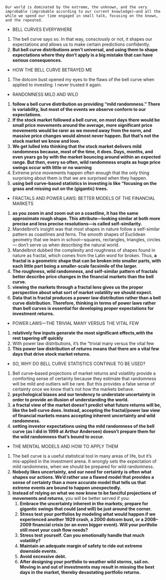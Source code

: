 ```text
Our world is dominated by the extreme, the unknown, and the very improbable (improbable according to our current knowledge)—and all the while we spend our time engaged in small talk, focusing on the known, and the repeated.
```

- BELL CURVES EVERYWHERE

1. The bell curve says so. In that way, consciously or not, it shapes our expectations and allows us to make certain predictions confidently.
2. **But bell curve distributions aren’t universal, and using them to shape expectations where they don’t apply is a big mistake that can have serious consequences.**

- HOW THE BELL CURVE BETRAYED ME

1. The dotcom bust opened my eyes to the flaws of the bell curve when applied to investing. I never trusted it again.

- RANDOMNESS MILD AND WILD

1. **follow a bell curve distribution as providing “mild randomness.” There is variability, but most of the events we observe conform to our expectations.**
2. **If the stock market followed a bell curve, on most days there would be small price movements around the average, more significant price movements would be rarer as we moved away from the norm, and massive price changes would almost never happen. But that’s not the stock market we know and love.**
3. **We get lulled into thinking that the stock market delivers mild randomness because, most of the time, it does. Days, months, and even years go by with the market bouncing around within an expected range. But then, every so often, wild randomness erupts as huge price swings occur with little or no warning**
4. Extreme price movements happen often enough that the only thing surprising about them is that we are surprised when they happen.
5. **using bell curve–based statistics in investing is like “focusing on the grass and missing out on the (gigantic) trees.**

- FRACTALS AND POWER LAWS: BETTER MODELS OF THE FINANCIAL MARKETS

1. **as you zoom in and zoom out on a coastline, it has the same approximate rough shape. This attribute—looking similar at both more precise and less precise resolutions—is called self-similarity.**
2. Mandelbrot’s insight was that most shapes in nature follow a self-similar pattern as coastlines and ferns. The smooth shapes of Euclidean geometry that we learn in school—squares, rectangles, triangles, circles— don’t serve us when describing the natural world.
3. Mandelbrot dubbed the complexity and roughness of shapes found in nature as fractal, which comes from the Latin word for broken. Thus, **a fractal is a geometric shape that can be broken into smaller parts, with each little part being a smaller-scale facsimile of the larger.**
4. **The roughness, wild randomness, and self-similar pattern of fractals better describe price changes in the financial markets than the bell curve.**
5. **viewing the markets through a fractal lens gives us the proper perspective about what sort of market volatility we should expect.**
6. **Data that is fractal produces a power law distribution rather than a bell curve distribution. Therefore, thinking in terms of power laws rather than bell curves is essential for developing proper expectations for investment returns.**

- POWER LAWS—THE TRIVIAL MANY VERSUS THE VITAL FEW

1.  **relatively few inputs generate the most significant effects,with the rest tapering off quickly**
2. With power law distributions, it’s the “trivial many versus the vital few
3. **This power law distribution of returns means that there are a vital few days that drive stock market returns.**

- SO, WHY DO BELL CURVE STATISTICS CONTINUE TO BE USED?

1. Bell curve–based projections of market returns and volatility provide a comforting sense of certainty because they estimate that randomness will be mild and outliers will be rare. But this provides a false sense of certainty once we know that’s not how the markets behave.
2. **psychological biases and our tendency to understate uncertainty in order to provide an illusion of understanding the world.**
3. **a fractal view of the market doesn’t predict what future returns will be, like the bell curve does. Instead, accepting the fractal/power law view of financial markets means accepting inherent uncertainty and wild randomness.**
4. **setting investor expectations using the mild randomness of the bell curve (as I did in 1999 at Arthur Andersen) doesn’t prepare them for the wild randomness that’s bound to occur.**

- THE MENTAL MODELS AND HOW TO APPLY THEM

1. The bell curve is a useful statistical tool in many areas of life, but it’s mis-applied in the investment arena. It wrongly sets the expectation of mild randomness, when we should be prepared for wild randomness.
2. **Nobody likes uncertainty, and our need for certainty is often what shapes our actions. We’d rather use a flawed model that provides a sense of certainty than a more accurate model that tells us that extreme events are bound to happen unexpectedly.**
3. **Instead of relying on what we now know to be fanciful projections of movements and returns**, you will be better served if you: 
   1. **Embrace the uncertainty inherent in the markets; prepare for gigantic swings that could (and will) be just around the corner.**
   2. **Stress test your portfolios by modeling what would happen if we experienced another 1929 crash, a 2000 dotcom bust, or a 2008– 2009 financial crisis (or an even bigger event). Will your portfolio still meet your cash flow needs?**
   3. **Stress test yourself. Can you emotionally handle that much volatility?**
   4. **Maintain an adequate margin of safety to ride out extreme downside events.**
   5. **Avoid excessive debt.**
   6. **After designing your portfolio to weather wild storms, sail on. Moving in and out of investments may result in missing the best days in the market, thereby devastating portfolio returns.**
